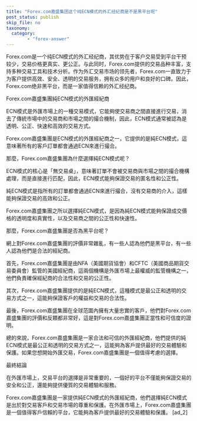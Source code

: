 ```yaml
---
title: "Forex.com嘉盛集团这个纯ECN模式的外汇经纪商是不是黑平台呢"
post_status: publish
skip_file: no
taxonomy:
  category:
        - "forex-answer"
---
```


Forex.com是一个纯ECN模式的外汇经纪商，其优势在于客户交易受到平台干预较少，交易价格更真实、更公正。与此同时，Forex.com提供的交易品种丰富，支持多种交易工具和技术分析。作为外汇交易市场的领先者，Forex.com一直致力于为客户提供高效、安全、透明的交易服务，拥有众多的用户和良好的口碑。因此，Forex.com绝非黑平台，而是一家值得信赖的外汇经纪商。

Forex.com嘉盛集團純ECN模式的外匯經紀商

ECN模式是外匯市場上的一種交易模式，它能夠使交易商之間直接進行交易，消去了傳統市場中的交易商和市場之間的撮合機制，因此，ECN模式通常被認為是透明、公正、快速和高效的交易方式。

Forex.com嘉盛集團是ECN模式的外匯經紀商之一，它提供的是純ECN模式，這意味著所有的客戶訂單都會通過ECN來進行撮合。

那麼，Forex.com嘉盛集團為什麼選擇純ECN模式呢？

ECN模式的核心是「無交易桌」，意味著訂單不會被交易商與市場之間的撮合機構處理，而是直接進行匹配，因此，ECN模式能夠保證交易的匿名性和公正性。

純ECN模式是指所有的訂單都會通過ECN來進行撮合，沒有交易商的介入，這樣能夠保證交易的高效和公正。

Forex.com嘉盛集團之所以選擇純ECN模式，是因為純ECN模式能夠保證成交價格的透明度和真實性，以及交易商之間的公正性和快速性。

那麼，Forex.com嘉盛集團是否為黑平台呢？

網上對Forex.com嘉盛集團的評價非常雜亂，有一些人認為他們是黑平台，有一些人認為他們是合法的經紀商。

首先，Forex.com嘉盛集團是由NFA（美國期貨協會）和CFTC（美國商品期貨交易委員會）監管的美國經紀商，這兩個機構是外匯市場上最權威的監管機構之一，他們負責確保經紀商的合法性和交易的公正性。

其次，Forex.com嘉盛集團提供的是純ECN模式，這種模式是最公正和透明的交易方式之一，這能夠保證客戶的權益和交易的合法性。

最後，Forex.com嘉盛集團在全球范圍內擁有大量忠實的客戶，他們對Forex.com嘉盛集團的評價和反饋都非常好，這是對Forex.com嘉盛集團正當性和可信度的證明。

總的來說，Forex.com嘉盛集團是一家合法和可信的外匯經紀商，他們提供的純ECN模式是最公正和透明的交易方式之一，這能夠為客戶提供最好的交易體驗和保護。如果您想開始外匯交易，Forex.com嘉盛集團是一個值得考慮的選擇。

最終結論

在外匯市場上，交易平台的選擇是非常重要的，一個好的平台不僅能夠保證交易的安全和公正，還能夠提供優質的交易體驗和服務。

Forex.com嘉盛集團是一家提供純ECN模式的外匯經紀商，他們選擇純ECN模式是出於對交易客戶和交易市場的尊重和保護。在外匯市場上，Forex.com嘉盛集團是一個值得客戶信賴的平台，它能夠為客戶提供最好的交易體驗和保護。 \[ad\_2\]

